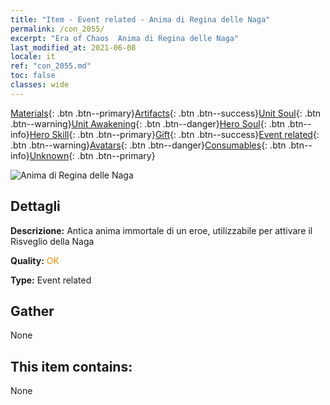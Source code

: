 ```yaml
---
title: "Item - Event related - Anima di Regina delle Naga"
permalink: /con_2055/
excerpt: "Era of Chaos  Anima di Regina delle Naga"
last_modified_at: 2021-06-08
locale: it
ref: "con_2055.md"
toc: false
classes: wide
---
```

 [Materials](/ItemsIT/){: .btn .btn--primary}[Artifacts](/ItemsIT/Artifacts/){: .btn .btn--success}[Unit Soul](/ItemsIT/UnitSoul/){: .btn .btn--warning}[Unit Awakening](/ItemsIT/UnitAwakening/){: .btn .btn--danger}[Hero Soul](/ItemsIT/HeroSoul/){: .btn .btn--info}[Hero Skill](/ItemsIT/HeroSkill/){: .btn .btn--primary}[Gift](/ItemsIT/Gift/){: .btn .btn--success}[Event related](/ItemsIT/Events/){: .btn .btn--warning}[Avatars](/ItemsIT/Avatars/){: .btn .btn--danger}[Consumables](/ItemsIT/Consumables/){: .btn .btn--info}[Unknown](/ItemsIT/Unknown/){: .btn .btn--primary}

 ![Anima di Regina delle Naga](/images/t/juexing_606.png)

## Dettagli
 **Descrizione:** Antica anima immortale di un eroe, utilizzabile per attivare il Risveglio della Naga

 **Quality:** <span style="color: #FF8C00">OK</span>

 **Type:** Event related

## Gather

  None

## This item contains:

  None

